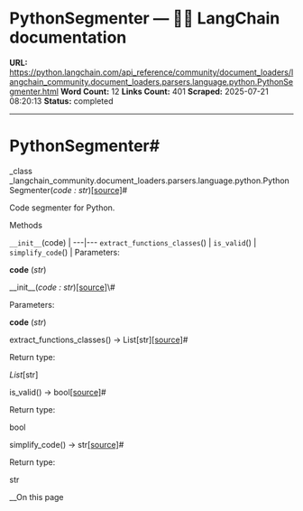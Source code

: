 # PythonSegmenter — 🦜🔗 LangChain  documentation

**URL:** https://python.langchain.com/api_reference/community/document_loaders/langchain_community.document_loaders.parsers.language.python.PythonSegmenter.html
**Word Count:** 12
**Links Count:** 401
**Scraped:** 2025-07-21 08:20:13
**Status:** completed

---

# PythonSegmenter\#

_class _langchain\_community.document\_loaders.parsers.language.python.PythonSegmenter\(_code : str_\)[\[source\]](https://python.langchain.com/api_reference/_modules/langchain_community/document_loaders/parsers/language/python.html#PythonSegmenter)\#     

Code segmenter for Python.

Methods

`__init__`\(code\) |    ---|---   `extract_functions_classes`\(\) |    `is_valid`\(\) |    `simplify_code`\(\) |       Parameters:     

**code** \(_str_\)

\_\_init\_\_\(_code : str_\)[\[source\]](https://python.langchain.com/api_reference/_modules/langchain_community/document_loaders/parsers/language/python.html#PythonSegmenter.__init__)\#     

Parameters:     

**code** \(_str_\)

extract\_functions\_classes\(\) → List\[str\][\[source\]](https://python.langchain.com/api_reference/_modules/langchain_community/document_loaders/parsers/language/python.html#PythonSegmenter.extract_functions_classes)\#     

Return type:     

_List_\[str\]

is\_valid\(\) → bool[\[source\]](https://python.langchain.com/api_reference/_modules/langchain_community/document_loaders/parsers/language/python.html#PythonSegmenter.is_valid)\#     

Return type:     

bool

simplify\_code\(\) → str[\[source\]](https://python.langchain.com/api_reference/_modules/langchain_community/document_loaders/parsers/language/python.html#PythonSegmenter.simplify_code)\#     

Return type:     

str

__On this page